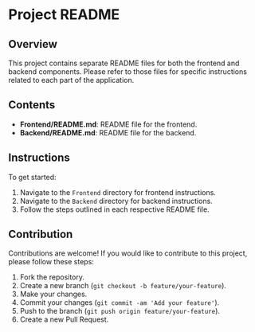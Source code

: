 # Project README

## Overview

This project contains separate README files for both the frontend and backend components. Please refer to those files for specific instructions related to each part of the application.

## Contents

- **Frontend/README.md**: README file for the frontend.
- **Backend/README.md**: README file for the backend.

## Instructions

To get started:

1. Navigate to the `Frontend` directory for frontend instructions.
2. Navigate to the `Backend` directory for backend instructions.
3. Follow the steps outlined in each respective README file.

## Contribution

Contributions are welcome! If you would like to contribute to this project, please follow these steps:

1. Fork the repository.
2. Create a new branch (`git checkout -b feature/your-feature`).
3. Make your changes.
4. Commit your changes (`git commit -am 'Add your feature'`).
5. Push to the branch (`git push origin feature/your-feature`).
6. Create a new Pull Request.

